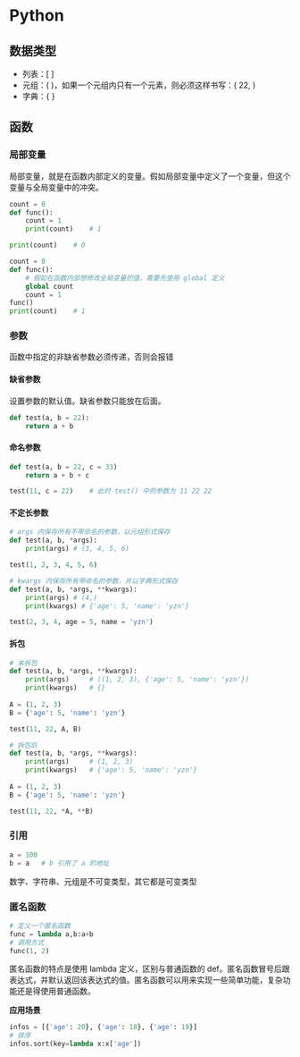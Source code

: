 # Python

## 数据类型

+ 列表：[ ]
+ 元组：( )，如果一个元组内只有一个元素，则必须这样书写：( 22, )
+ 字典：{ }

## 函数

### 局部变量

局部变量，就是在函数内部定义的变量。假如局部变量中定义了一个变量，但这个变量与全局变量中的冲突。

```python
count = 0
def func():
    count = 1
    print(count)	# 1

print(count)	# 0
```

```python
count = 0
def func():
    # 假如在函数内部想修改全局变量的值，需要先使用 global 定义
    global count
    count = 1
func()
print(count)	# 1
```

### 参数

函数中指定的非缺省参数必须传递，否则会报错

#### 缺省参数

设置参数的默认值。缺省参数只能放在后面。

```python
def test(a, b = 22):
    return a + b
```

#### 命名参数

```python
def test(a, b = 22, c = 33)
	return a + b + c

test(11, c = 22)	# 此时 test() 中的参数为 11 22 22
```

#### 不定长参数

```python
# args 内保存所有不带命名的参数，以元组形式保存
def test(a, b, *args):
    print(args)	# (3, 4, 5, 6)

test(1, 2, 3, 4, 5, 6)
```

```python
# kwargs 内保存所有带命名的参数，并以字典形式保存
def test(a, b, *args, **kwargs):
    print(args)	# (4,)
    print(kwargs) # {'age': 5, 'name': 'yzn'}

test(2, 3, 4, age = 5, name = 'yzn')
```

#### 拆包

```python
# 未拆包
def test(a, b, *args, **kwargs):
    print(args)		# ((1, 2, 3), {'age': 5, 'name': 'yzn'})
    print(kwargs)	# {}
    
A = (1, 2, 3)
B = {'age': 5, 'name': 'yzn'}

test(11, 22, A, B)
```

```python
# 拆包后
def test(a, b, *args, **kwargs):
    print(args)		# (1, 2, 3)
    print(kwargs)	# {'age': 5, 'name': 'yzn'}
    
A = (1, 2, 3)
B = {'age': 5, 'name': 'yzn'}

test(11, 22, *A, **B)
```

### 引用

```python
a = 100
b = a	# b 引用了 a 的地址
```

数字、字符串、元组是不可变类型，其它都是可变类型

### 匿名函数

```python
# 定义一个匿名函数
func = lambda a,b:a+b
# 调用方式
func(1, 2)
```

匿名函数的特点是使用 lambda 定义，区别与普通函数的 def。匿名函数冒号后跟表达式，并默认返回该表达式的值。匿名函数可以用来实现一些简单功能，复杂功能还是得使用普通函数。

**应用场景**

```python
infos = [{'age': 20}, {'age': 18}, {'age': 19}]
# 排序
infos.sort(key=lambda x:x['age'])
```



















